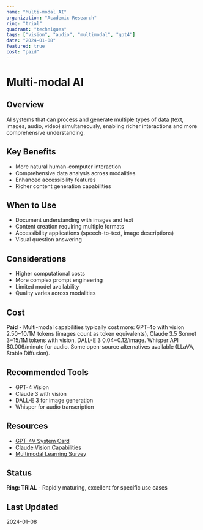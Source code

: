 ```yaml
---
name: "Multi-modal AI"
organization: "Academic Research"
ring: "trial"
quadrant: "techniques"
tags: ["vision", "audio", "multimodal", "gpt4"]
date: "2024-01-08"
featured: true
cost: "paid"
---
```


# Multi-modal AI

## Overview
AI systems that can process and generate multiple types of data (text, images, audio, video) simultaneously, enabling richer interactions and more comprehensive understanding.

## Key Benefits
- More natural human-computer interaction
- Comprehensive data analysis across modalities
- Enhanced accessibility features
- Richer content generation capabilities

## When to Use
- Document understanding with images and text
- Content creation requiring multiple formats
- Accessibility applications (speech-to-text, image descriptions)
- Visual question answering

## Considerations
- Higher computational costs
- More complex prompt engineering
- Limited model availability
- Quality varies across modalities

## Cost
**Paid** - Multi-modal capabilities typically cost more: GPT-4o with vision $2.50-$10/1M tokens (images count as token equivalents), Claude 3.5 Sonnet $3-$15/1M tokens with vision, DALL-E 3 $0.04-$0.12/image. Whisper API $0.006/minute for audio. Some open-source alternatives available (LLaVA, Stable Diffusion).

## Recommended Tools
- GPT-4 Vision
- Claude 3 with vision
- DALL-E 3 for image generation
- Whisper for audio transcription

## Resources
- [GPT-4V System Card](https://cdn.openai.com/papers/GPTV_System_Card.pdf)
- [Claude Vision Capabilities](https://www.anthropic.com/claude)
- [Multimodal Learning Survey](https://arxiv.org/abs/2209.03430)

## Status
**Ring: TRIAL** - Rapidly maturing, excellent for specific use cases

## Last Updated
2024-01-08

